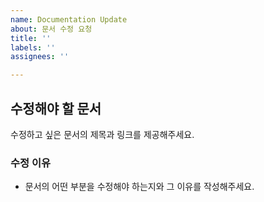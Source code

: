 ```yaml
---
name: Documentation Update
about: 문서 수정 요청
title: ''
labels: ''
assignees: ''

---
```


## 수정해야 할 문서
수정하고 싶은 문서의 제목과 링크를 제공해주세요.

### 수정 이유
- 문서의 어떤 부분을 수정해야 하는지와 그 이유를 작성해주세요.
